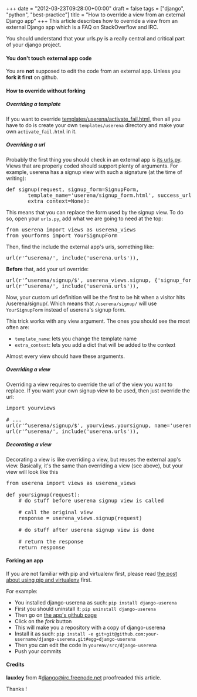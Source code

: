 +++
date = "2012-03-23T09:28:00+00:00"
draft = false
tags = ["django", "python", "best-practice"]
title = "How to override a view from an external Django app"
+++
This article describes how to override a view from an external Django app which is a FAQ on StackOverflow and IRC.

You should understand that your urls.py is a really central and critical part of your django project.

#### You don't touch external app code

You are **not** supposed to edit the code from an external app. Unless you **fork it first** on github.

#### How to override without forking

##### Overriding a template

If you want to override [templates/userena/activate_fail.html](https://github.com/bread-and-pepper/django-userena/blob/master/userena/templates/userena/activate_fail.html), then all you have to do is create your own `templates/userena` directory and make your own `activate_fail.html` in it.

##### Overriding a url

Probably the first thing you should check in an external app is [its urls.py](https://github.com/bread-and-pepper/django-userena/blob/master/userena/urls.py). Views that are properly coded should support plenty of arguments. For example, userena has a signup view with such a signature (at the time of writing):

<pre class="sh_python">
def signup(request, signup_form=SignupForm,
       template_name='userena/signup_form.html', success_url=None,
       extra_context=None):
</pre>

This means that you can replace the form used by the signup view. To do so, open your `urls.py`, add what we are going to need at the top:

<pre class="sh_python">
from userena import views as userena_views
from yourforms import YourSignupForm
</pre>

Then, find the include the external app's urls, something like:

<pre class="sh_python">
url(r'^userena/', include('userena.urls')),
</pre>

**Before** that, add your url override:

<pre class="sh_python">
url(r'^userena/signup/$', userena_views.signup, {'signup_form': YourSignupForm}, name='userena_signup'),
url(r'^userena/', include('userena.urls')),
</pre>

Now, your custom url definition will be the first to be hit when a visitor hits /userena/signup/. Which means that `/userena/signup/` will use `YourSignupForm` instead of userena's signup form.

This trick works with any view argument. The ones you should see the most often are:

 - `template_name`: lets you change the template name
 - `extra_context`: lets you add a dict that will be added to the context

Almost every view should have these arguments.

##### Overriding a view

Overriding a view requires to override the url of the view you want to replace. If you want your own signup view to be used, then just override the url:

<pre class="sh_python">
import yourviews

# ...
url(r'^userena/signup/$', yourviews.yoursignup, name='userena_signup'),
url(r'^userena/', include('userena.urls')),
</pre>

##### Decorating a view

Decorating a view is like overriding a view, but reuses the external app's view. Basically, it's the same than overriding a view (see above), but your view will look like this

<pre class="sh_python">
from userena import views as userena_views

def yoursignup(request):
    # do stuff before userena signup view is called

    # call the original view
    response = userena_views.signup(request)

    # do stuff after userena signup view is done

    # return the response
    return response
</pre>

#### Forking an app

If you are not familiar with pip and virtualenv first, please read [the post about using pip and virtualenv](/post/19725807220/django-pinax-virtualenv-setuptools-pip) first.

For example:

 - You installed django-userena as such: `pip install django-userena`
 - First you should uninstall it: `pip uninstall django-userena`
 - Then go on [the app's github page](https://github.com/bread-and-pepper/django-userena)
 - Click on the *fork* button
 - This will make you a repository with a copy of django-userena
 - Install it as such: `pip install -e git+git@github.com:your-username/django-userena.git#egg=django-userena`
 - Then you can edit the code in `yourenv/src/django-userena`
 - Push your commits

#### Credits

**lauxley** from #django@irc.freenode.net proofreaded this article.

Thanks !